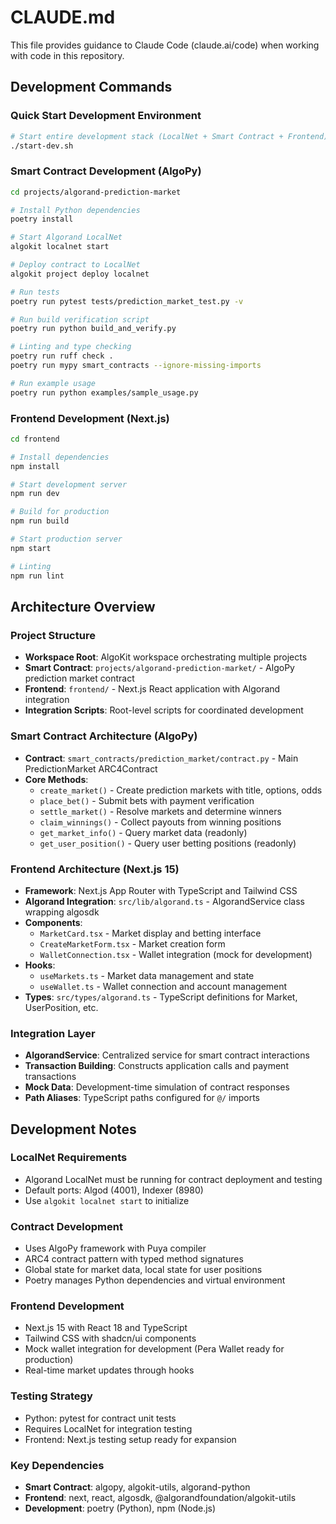 # CLAUDE.md

This file provides guidance to Claude Code (claude.ai/code) when working with code in this repository.

## Development Commands

### Quick Start Development Environment
```bash
# Start entire development stack (LocalNet + Smart Contract + Frontend)
./start-dev.sh
```

### Smart Contract Development (AlgoPy)
```bash
cd projects/algorand-prediction-market

# Install Python dependencies
poetry install

# Start Algorand LocalNet
algokit localnet start

# Deploy contract to LocalNet
algokit project deploy localnet

# Run tests
poetry run pytest tests/prediction_market_test.py -v

# Run build verification script
poetry run python build_and_verify.py

# Linting and type checking
poetry run ruff check .
poetry run mypy smart_contracts --ignore-missing-imports

# Run example usage
poetry run python examples/sample_usage.py
```

### Frontend Development (Next.js)
```bash
cd frontend

# Install dependencies
npm install

# Start development server
npm run dev

# Build for production
npm run build

# Start production server
npm start

# Linting
npm run lint
```

## Architecture Overview

### Project Structure
- **Workspace Root**: AlgoKit workspace orchestrating multiple projects
- **Smart Contract**: `projects/algorand-prediction-market/` - AlgoPy prediction market contract
- **Frontend**: `frontend/` - Next.js React application with Algorand integration
- **Integration Scripts**: Root-level scripts for coordinated development

### Smart Contract Architecture (AlgoPy)
- **Contract**: `smart_contracts/prediction_market/contract.py` - Main PredictionMarket ARC4Contract
- **Core Methods**:
  - `create_market()` - Create prediction markets with title, options, odds
  - `place_bet()` - Submit bets with payment verification  
  - `settle_market()` - Resolve markets and determine winners
  - `claim_winnings()` - Collect payouts from winning positions
  - `get_market_info()` - Query market data (readonly)
  - `get_user_position()` - Query user betting positions (readonly)

### Frontend Architecture (Next.js 15)
- **Framework**: Next.js App Router with TypeScript and Tailwind CSS
- **Algorand Integration**: `src/lib/algorand.ts` - AlgorandService class wrapping algosdk
- **Components**:
  - `MarketCard.tsx` - Market display and betting interface
  - `CreateMarketForm.tsx` - Market creation form
  - `WalletConnection.tsx` - Wallet integration (mock for development)
- **Hooks**:
  - `useMarkets.ts` - Market data management and state
  - `useWallet.ts` - Wallet connection and account management
- **Types**: `src/types/algorand.ts` - TypeScript definitions for Market, UserPosition, etc.

### Integration Layer
- **AlgorandService**: Centralized service for smart contract interactions
- **Transaction Building**: Constructs application calls and payment transactions
- **Mock Data**: Development-time simulation of contract responses
- **Path Aliases**: TypeScript paths configured for `@/` imports

## Development Notes

### LocalNet Requirements
- Algorand LocalNet must be running for contract deployment and testing
- Default ports: Algod (4001), Indexer (8980)
- Use `algokit localnet start` to initialize

### Contract Development
- Uses AlgoPy framework with Puya compiler
- ARC4 contract pattern with typed method signatures
- Global state for market data, local state for user positions
- Poetry manages Python dependencies and virtual environment

### Frontend Development
- Next.js 15 with React 18 and TypeScript
- Tailwind CSS with shadcn/ui components
- Mock wallet integration for development (Pera Wallet ready for production)
- Real-time market updates through hooks

### Testing Strategy
- Python: pytest for contract unit tests
- Requires LocalNet for integration testing
- Frontend: Next.js testing setup ready for expansion

### Key Dependencies
- **Smart Contract**: algopy, algokit-utils, algorand-python
- **Frontend**: next, react, algosdk, @algorandfoundation/algokit-utils
- **Development**: poetry (Python), npm (Node.js)